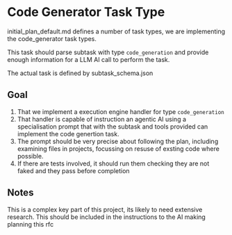 # Code Generator Task Type

initial_plan_default.md defines a number of task types, we are implementing the code_generator task types.

This task should parse subtask with type `code_generation` and provide enough information for a LLM AI call to perform the task.

The actual task is defined by subtask_schema.json

## Goal

1. That we implement a execution engine handler for type `code_generation`
2. That handler is capable of instruction an agentic AI using a specialisation prompt that with the subtask and tools provided can implement the code genertion task.
3. The prompt should be very precise about following the plan, including examining files in projects, focussing on resuse of exsting code where possible.
4. If there are tests involved, it should run them checking they are not faked and they pass before completion

## Notes

This is a complex key part of this project, its likely to need extensive research. This should be included in the instructions to the AI making planning this rfc
